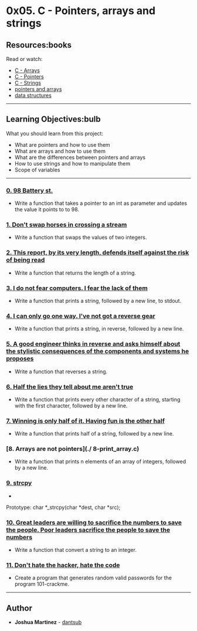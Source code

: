 # 0x05. C - Pointers, arrays and strings

## Resources:books

Read or watch:

* [C - Arrays](https://intranet.hbtn.io/rltoken/JDzn5TfvFN41WKKvjOfvTg)
* [C - Pointers](https://intranet.hbtn.io/rltoken/9CA1cUi3AxHOszdncsKC7g)
* [C - Strings](https://intranet.hbtn.io/rltoken/VBdJIrssmpg5YLOfoGTVnA)
* [pointers and arrays](https://intranet.hbtn.io/rltoken/kVltceqRAnz_WjS9zwYxqw)
* [data structures](https://intranet.hbtn.io/rltoken/eDTdSHO-M_jBV5EoCgsANw)

---

## Learning Objectives:bulb

What you should learn from this project:

* What are pointers and how to use them
* What are arrays and how to use them
* What are the differences between pointers and arrays
* How to use strings and how to manipulate them
* Scope of variables

---

### [0. 98 Battery st.](./0-reset_to_98.c)

* Write a function that takes a pointer to an int as parameter and updates the value it points to to 98.

### [1. Don't swap horses in crossing a stream](./1-swap.c)

* Write a function that swaps the values of two integers.

### [2. This report, by its very length, defends itself against the risk of being read](./2-strlen.c)

* Write a function that returns the length of a string.

### [3. I do not fear computers. I fear the lack of them](./3-puts.c)

* Write a function that prints a string, followed by a new line, to stdout.

### [4. I can only go one way. I've not got a reverse gear](./4-print_rev.c)

* Write a function that prints a string, in reverse, followed by a new line.

### [5. A good engineer thinks in reverse and asks himself about the stylistic consequences of the components and systems he proposes](./5-rev_string.c)

* Write a function that reverses a string.  

### [6. Half the lies they tell about me aren't true](./6-puts2.c)

* Write a function that prints every other character of a string, starting with the first character, followed by a new line.

### [7. Winning is only half of it. Having fun is the other half](./7-puts_half.c)

* Write a function that prints half of a string, followed by a new line.

### [8. Arrays are not pointers](./ 8-print_array.c)

* Write a function that prints n elements of an array of integers, followed by a new line.

### [9. strcpy](./9-strcpy.c)

*
Prototype: char *_strcpy(char *dest, char *src);

### [10. Great leaders are willing to sacrifice the numbers to save the people. Poor leaders sacrifice the people to save the numbers](./100-atoi.c)

* Write a function that convert a string to an integer.

### [11. Don't hate the hacker, hate the code](./101-keygen.c)

* Create a program that generates random valid passwords for the program 101-crackme.

---

## Author

* **Joshua Martinez** - [dantsub](https://github.com/dantsub)
